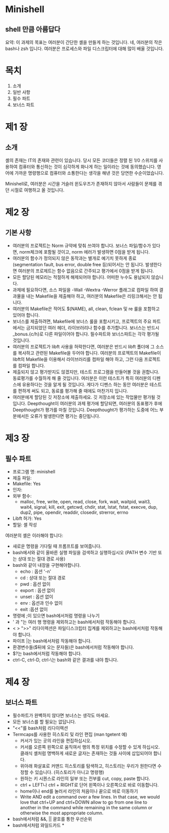 # Minishell
## shell 만큼 아름답다
요약: 이 과제의 목표는 여러분이 간단한 셸을 만들게 하는 것입니다. 네, 여러분의 작은 bash나 zsh 입니다. 여러분은 프로세스와 파일 디스크립터에 대해 많이 배울 것입니다.

# 목치
1. 소개
2. 일반 사항
3. 필수 파트
4. 보너스 파트

# 제1 장
## 소개
셸의 존재는 IT의 존재와 관련이 있습니다. 당시 모든 코더들은 정렬 된 1/0 스위치를 사용하여 컴퓨터와 통신하는 것이 심각하게 화나게 하는 일이라는 것에 동의했습니다. 영어에 가까운 명령행으로 컴퓨터와 소통한다는 생각을 해낸 것은 당연한 수순이었습니다.

Minishell로, 여러분은 시간을 거슬러 윈도우즈가 존재하지 않아서 사람들이 문제를 겪던 시절로 여행하고 올 것입니다.

# 제2 장
## 기본 사항
- 여러분의 프로젝트는 Norm 규약에 맞춰 쓰여야 합니다. 보너스 파일/함수가 있다면, norm체크에 포함될 것이고, norm 에러가 발생하면 0점을 받게 됩니다.
- 여러분의 함수가 정의되지 않은 동작과는 별개로 예기치 못하게 종료(segmentation fault, bus error, double free 등)되어서는 안 됩니다. 발생한다면 여러분의 프로제트는 함수 없음으로 간주되고 평가에서 0점을 받게 됩니다.
- 모든 할당된 메모리는 적절하게 해제되어야 합니다. 어떠한 누수도 용납되지 않습니다.
- 과제에 필요하다면, 소스 파일을 -Wall -Wextra -Werror 플래그로 컴파일 하여 결과물을 내는 Makefile을 제출해야 하고, 여러분의 Makefile은 리링크해서는 안 됩니다.
- 여러분의 Makefile은 적어도 $(NAME), all, clean, fclean 및 re 룰을 포함하고 있어야 합니다.
- 보너스를 제출하려면, Makefile에 보너스 룰을 포함시키고, 프로젝트의 주요 파트에서는 금지되었던 여러 헤더, 라이브러리나 함수를 추가합니다. 보너스는 반드시 _bonus.{c/h}로 다른 파일이어야 합니다. 필수파트와 보너스파트는 각각 평가될 것입니다.
- 여러분의 프로젝트가 libft 사용을 허락한다면, 여러분은 반드시 libft 폴더에 그 소스를 복사하고 관련된 Makefile을 두어야 합니다. 여러분의 프로젝트의 Makefile이 libft의 Makefile을 이용해서 라이브러리를 컴파일 해야 하고, 그런 다음 프로젝트를 컴파일 합니다.
- 제출되지 않고 평가받지도 않겠지만, 테스트 프로그램을 만들어볼 것을 권합니다. 동료평가를 수월하게 해 줄 것입니다. 여러분은 이런 테스트가 특히 여러분의 디펜스에 유용하다는 것을 알게 될 것입니다. 게다가 디펜스 하는 동안 여러분은 테스트를 편하게 써도 되고, 동료를 평가해 줄 때에도 마찬가지 입니다.
- 여러분에게 할당된 깃 저장소에 제출하세요. 깃 저장소에 있는 작업물만 평가될 것입니다. Deepthought이 여러분의 과제 평가에 할당되면, 여러분의 동표평가 후에 Deepthought가 평가를 마칠 것입니다. Deepthought가 평가하는 도중에 어느 부분에서든 오류가 발생한다면 평가는 중단됩니다.

# 제3 장
## 필수 파트
- 프로그램 명: minishell
- 제출 파일:
- Makefile: Yes
- 인자:
- 외부 함수:
	- malloc, free, write, open, read, close, fork, wait, waitpid, wait3, wait4, signal, kill, exit, getcwd, chdir, stat, lstat, fstat, execve, dup, dup2, pipe, opendir, readdir, closedir, strerror, errno
- Libft 허가: Yes
- 할일: 셸 작성

여러분의 셸은 이러해야 합니다:
- 새로운 명령을 기다릴 때 프롬프트를 보여줍니다.
- bash에서와 같이 올바른 실행 파일을 검색하고 실행하십시오 (PATH 변수 기반 또는 상대 또는 절대 경로 사용)
- bash와 같이 내장을 구현해야합니다.
	- echo : 옵션 '-n'
	- cd : 상대 또는 절대 경로
	- pwd : 옵션 없이
	- export : 옵션 없이
	- unset : 옵션 없이
	- env : 옵션과 인수 없이
	- exit :옵션 없이
- 명령에 ;이 있으면 bash에서처럼 명령을 나누기
- ' 과 "는 여러 행 명령을 제외하고는 bash에서처럼 작동해야 합니다.
- < > ">>" 리다이렉션은 파일디스크립터 집계를 제외하고는 bash에서처럼 작동해야 합니다.
- 파이프 |는 bash에서처럼 작동해야 합니다.
- 환경변수들($뒤에 오는 문자들)은 bash에서처럼 작동해야 합니다.
- $?는 bash에서처럼 작동해야 합니다.
- ctrl-C, ctrl-D, ctrl-\는 bash와 같은 결과를 내야 합니다.

# 제4 장
## 보너스 파트
- 필수파트가 완벽하지 않다면 보너스는 생각도 마세요.
- 모든 보너스를 할 필요는 없답니다.
- "<<"를 bash처럼 리다이렉션
- Termcaps를 사용한 히스토리 및 라인 편집 (man tgetent 예)
	- 커서가 있는 곳의 라인을 편집하십시오.
	- 커서를 오른쪽 왼쪽으로 움직여서 행의 특정 위치를 수정할 수 있게 하십시오. 클래식 셸처럼 명백하게 새로운 글자는 존재하는 것들 사이에 삽입되어야 합니다.
	- 위아래 화살표로 커맨드 히스토리를 탐색하고, 히스토리는 우리가 원한다면 수정할 수 있습니다. (히스토리가 아니고 명령행)
	- 원하는 키 시퀀스로 라인의 일부 또는 전부를 cut, copy, paste 합니다.
	- ctrl + LEFT나 ctrl + RIGHT로 단어 왼쪽이나 오른쪽으로 바로 이동합니다.
	- home이나 end를 눌러서 라인의 처음이나 끝으로 바로 이동하기
	- Write AND edit a command over a few lines. In that case, we would love that ctrl+UP and ctrl+DOWN allow to go from one line to another in the command while remaining in the same column or otherwise the most appropriate column.
- bash에서처럼 &&, || 괄호를 통한 우선순위
- bash에서처럼 와일드카드 *